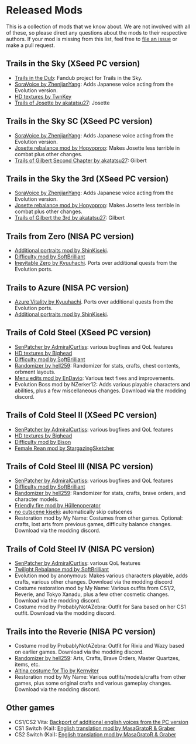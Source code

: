 # Released Mods

This is a collection of mods that we know about.
We are not involved with all of these, so please direct any questions about the mods to their respective authors.
If your mod is missing from this list, feel free to [file an issue](https://github.com/Trails-Research-Group/Doc/issues) or make a pull request.

## Trails in the Sky (XSeed PC version)

- [Trails in the Dub](https://trailsinthedub.wixsite.com/dubbed): Fandub project for Trails in the Sky.
- [SoraVoice by ZhenjianYang](https://github.com/ZhenjianYang/SoraVoice): Adds Japanese voice acting from the Evolution version.
- [HD textures by TwnKey](https://github.com/TwnKey/FC_HD)
- [Trails of Josette by akatatsu27](https://github.com/akatatsu27/TrailsOfJosette): Josette

## Trails in the Sky SC (XSeed PC version)

- [SoraVoice by ZhenjianYang](https://github.com/ZhenjianYang/SoraVoice): Adds Japanese voice acting from the Evolution version.
- [Josette rebalance mod by Hopyoprop](https://www.reddit.com/r/Falcom/comments/qtgh3z/mod_josette_rebalance_other_small_things/): Makes Josette less terrible in combat plus other changes.
- [Trails of Gilbert Second Chapter by akatatsu27](https://github.com/akatatsu27/TrailsOfGilbertSC): Gilbert


## Trails in the Sky the 3rd (XSeed PC version)

- [SoraVoice by ZhenjianYang](https://github.com/ZhenjianYang/SoraVoice): Adds Japanese voice acting from the Evolution version.
- [Josette rebalance mod by Hopyoprop](https://www.reddit.com/r/Falcom/comments/qtgh3z/mod_josette_rebalance_other_small_things/): Makes Josette less terrible in combat plus other changes.
- [Trails of Gilbert the 3rd by akatatsu27](https://github.com/akatatsu27/TrailsOfGilbertThe3rd): Gilbert

## Trails from Zero (NISA PC version)

- [Additional portraits mod by ShinKiseki](https://github.com/shinkiseki/MorePortraitsInZero).
- [Difficulty mod by SoftBrilliant](https://www.reddit.com/r/Falcom/comments/y55sx6/trails_from_zero_difficulty_mod_official_rerelease/)
- [Inevitable Zero by Kyuuhachi](https://github.com/Kyuuhachi/Inevitable-Zero). Ports over additional quests from the Evolution ports.

## Trails to Azure (NISA PC version)

- [Azure Vitality by Kyuuhachi](https://github.com/Kyuuhachi/Azure-Vitality). Ports over additional quests from the Evolution ports.
- [Additional portraits mod by ShinKiseki](https://github.com/shinkiseki/MorePortraitsInAzure).

## Trails of Cold Steel (XSeed PC version)

- [SenPatcher by AdmiralCurtiss](https://github.com/AdmiralCurtiss/SenPatcher): various bugfixes and QoL features
- [HD textures by Bighead](https://steamcommunity.com/app/538680/discussions/0/2579854400755735260/)
- [Difficulty mod by SoftBrilliant](https://www.reddit.com/r/Falcom/comments/c0o756/cs1_difficulty_pack_v12/)
- [Randomizer by hell259](https://github.com/nnguyen259/ColdSteelRandomizer): Randomizer for stats, crafts, chest contents, orbment layouts.
- [Menu edits mod by EnDavio](https://steamcommunity.com/app/538680/discussions/0/3115920924819767678/): Various text fixes and improvements.
- Evolution Boss mod by NZerker12: Adds various playable characters and abilities, plus a few miscellaneous changes. Download via the modding discord.

## Trails of Cold Steel II (XSeed PC version)

- [SenPatcher by AdmiralCurtiss](https://github.com/AdmiralCurtiss/SenPatcher): various bugfixes and QoL features
- [HD textures by Bighead](https://steamcommunity.com/app/748490/discussions/0/2860219962081641200/)
- [Difficulty mod by Bison](https://steamcommunity.com/app/748490/discussions/0/1696045708664951845/)
- [Female Rean mod by StargazingSketcher](https://www.reddit.com/r/Falcom/comments/qh5mek/the_updated_shenanigans_of_female_rean_mod/)

## Trails of Cold Steel III (NISA PC version)

- [SenPatcher by AdmiralCurtiss](https://github.com/AdmiralCurtiss/SenPatcher): various bugfixes and QoL features
- [Difficulty mod by SoftBrilliant](https://www.reddit.com/r/Falcom/comments/gu5no5/trails_of_cold_steel_3_difficulty_mod_v_10_release/)
- [Randomizer by hell259](https://github.com/nnguyen259/ColdSteel3Tools): Randomizer for stats, crafts, brave orders, and character models.
- [Friendly fire mod by Hüllenoperator](https://git.sr.ht/~quf/cs3ffm)
- [no cutscene kiseki](https://git.sr.ht/~quf/no-cutscene-kiseki): automatically skip cutscenes
- Restoration mod by My Name: Costumes from other games. Optional: crafts, lost arts from previous games, difficulty balance changes. Download via the modding discord.

## Trails of Cold Steel IV (NISA PC version)

- [SenPatcher by AdmiralCurtiss](https://github.com/AdmiralCurtiss/SenPatcher): various QoL features
- [Twilight Rebalance mod by SoftBrilliant](https://www.reddit.com/r/Falcom/comments/qnlowv/cs4_twilight_rebalance_a_difficultybalance_mod/)
- Evolution mod by anonymous: Makes various characters playable, adds crafts, various other changes. Download via the modding discord
- Costume restoration mod by My Name: Various outfits from CS1/2, Reverie, and Tokyo Xanadu, plus a few other cosmetic changes. Download via the modding discord.
- Costume mod by ProbablyNotAZebra: Outfit for Sara based on her CS1 outfit. Download via the modding discord.

## Trails into the Reverie (NISA PC version)

- Costume mod by ProbablyNotAZebra: Outfit for Rixia and Wazy based on earlier games. Download via the modding discord.
- [Randomizer by hell259](https://github.com/nnguyen259/ReverieRandomizer): Arts, Crafts, Brave Orders, Master Quartzes, items, etc.
- [Altina costume for Tio by Kernviter](https://www.dropbox.com/sh/8gv9j6ms5guh8wi/AABGkZxTs1AS6XmvtxrH0wUEa)
- Restoration mod by My Name: Various outfits/models/crafts from other games, plus some original crafts and various gameplay changes. Download via the modding discord.

## Other games

- CS1/CS2 Vita: [Backport of additional english voices from the PC version](https://www.reddit.com/r/Falcom/comments/fbgw8d/trails_of_cold_steel_i_ii_pc_voices_backported_to/)
- CS1 Switch (Kai): [English translation mod by MasaGratoR & Graber](https://github.com/masagrator/ToCS1-ENX)
- CS2 Switch (Kai): [English translation mod by MasaGratoR & Graber](https://github.com/masagrator/ToCS2-ENX)
